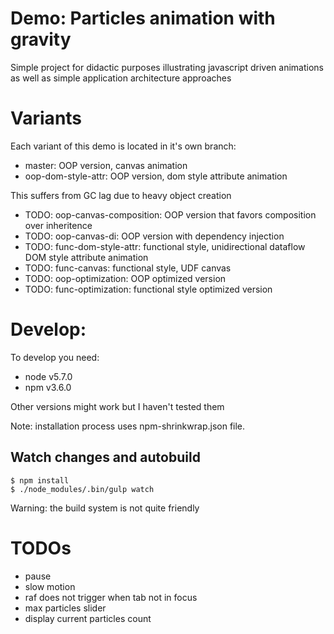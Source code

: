 # Demo: Particles animation with gravity

Simple project for didactic purposes illustrating javascript driven animations
as well as simple application architecture approaches

# Variants

Each variant of this demo is located in it's own branch:

- master: OOP version, canvas animation
- oop-dom-style-attr: OOP version, dom style attribute animation

This suffers from GC lag due to heavy object creation

- TODO: oop-canvas-composition: OOP version that favors composition over inheritence
- TODO: oop-canvas-di: OOP version with dependency injection
- TODO: func-dom-style-attr: functional style, unidirectional dataflow DOM style attribute animation
- TODO: func-canvas: functional style, UDF canvas
- TODO: oop-optimization: OOP optimized version
- TODO: func-optimization: functional style optimized version

# Develop:

To develop you need:

- node v5.7.0
- npm v3.6.0

Other versions might work but I haven't tested them

Note: installation process uses npm-shrinkwrap.json file.

## Watch changes and autobuild

```
$ npm install
$ ./node_modules/.bin/gulp watch
```

Warning: the build system is not quite friendly

# TODOs

* pause
* slow motion
* raf does not trigger when tab not in focus
* max particles slider
* display current particles count
